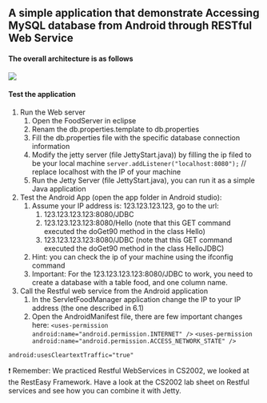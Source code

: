 ## A simple application that demonstrate Accessing MySQL database from Android through RESTful Web Service
#### The overall architecture is as follows 

![](https://miro.medium.com/max/1042/1*e0kwuCoRjPqP_DkcZwGTtQ.png)

#### Test the application
1. Run the Web server 
    1. Open the FoodServer in eclipse
    2. Renam the db.properties.template to db.properties
    3. Fill the db.properties file with the specific database connection information 
    4. Modify the jetty server (file JettyStart.java)) by filling the ip filed to be your local machine
    ```server.addListener("localhost:8080");``` // replace localhost with the IP of your machine
    5. Run the Jetty Server (file JettyStart.java), you can run it as a simple Java application 
2. Test the Android App (open the app folder in Android studio): 
    1. Assume your IP address is: 123.123.123.123, go to the url: 
        1. 123.123.123.123:8080/JDBC
        2. 123.123.123.123:8080/Hello (note that this GET command executed the doGet90 method in the class Hello) 
        3. 123.123.123.123:8080/JDBC (note that this GET command executed the doGet90 method in the class HelloJDBC) 
    2. Hint: you can check the ip of your machine using the ifconfig command
    3. Important: For the 123.123.123.123:8080/JDBC to work, you need to create a database with a table food, and one column name.
3. Call the Restful web service from the Android application  
    1. In the ServletFoodManager application change the IP to your IP address (the one described in 6.1)
    2. Open the AndroidManifest file, there are few important changes here: 
```<uses-permission android:name="android.permission.INTERNET" />```
```<uses-permission android:name="android.permission.ACCESS_NETWORK_STATE" />```

```android:usesCleartextTraffic="true"```
 
:exclamation: Remember: We practiced Restful WebServices in CS2002, we looked at the RestEasy Framework. 
Have a look at the CS2002 lab sheet on Restful services and see how you can combine it with Jetty.  
